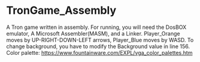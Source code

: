 # TronGame_Assembly
A Tron game written in assembly.
For running, you will need the DosBOX emulator, A Microsoft Assembler(MASM), and a Linker.
Player_Orange moves by UP-RIGHT-DOWN-LEFT arrows, Player_Blue moves by WASD.
To change background, you have to modify the Background value in line 156.
Color palette:
https://www.fountainware.com/EXPL/vga_color_palettes.htm
